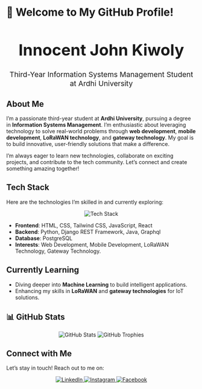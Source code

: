 # 👋 Welcome to My GitHub Profile!

<div align="center">
  <h1 style="font-size: 2.6rem; font-weight: bold;">Innocent John Kiwoly</h1>
  <p style="font-size: 1.2rem;">Third-Year Information Systems Management Student at Ardhi University</p>
</div>


##  About Me
I’m a passionate third-year student at **Ardhi University**, pursuing a degree in **Information Systems Management**. I’m enthusiastic about leveraging technology to solve real-world problems through **web development**, **mobile development**, **LoRaWAN technology**, and **gateway technology**. My goal is to build innovative, user-friendly solutions that make a difference.

I’m always eager to learn new technologies, collaborate on exciting projects, and contribute to the tech community. Let’s connect and create something amazing together!



## Tech Stack
Here are the technologies I’m skilled in and currently exploring:

<div align="center">
  <img src="https://skillicons.dev/icons?i=html,css,tailwind,js,react,java,python,django,postgresql" alt="Tech Stack"/>
</div>

- **Frontend**: HTML, CSS, Tailwind CSS, JavaScript, React
- **Backend**: Python, Django REST Framework, Java, Graphql
- **Database**: PostgreSQL
- **Interests**: Web Development, Mobile Development, LoRaWAN Technology, Gateway Technology.



## Currently Learning
- Diving deeper into **Machine Learning** to build intelligent applications.
- Enhancing my skills in **LoRaWAN** and **gateway technologies** for IoT solutions.



## 📊 GitHub Stats
<div align="center">
  <img src="https://github-readme-stats.vercel.app/api?username=KIWOLY&show_icons=true&theme=radical" alt="GitHub Stats"/>
  <img src="https://github-readme-trophy.vercel.app/?username=KIWOLY&theme=onedark" alt="GitHub Trophies"/>
</div>



## Connect with Me
Let’s stay in touch! Reach out to me on:

<div align="center">
  <a href="https://www.linkedin.com/in/innocent-kiwoly">
    <img src="https://img.shields.io/badge/LinkedIn-0077B5?style=for-the-badge&logo=linkedin&logoColor=white" alt="LinkedIn"/>
  </a>
  <a href="https://www.instagram.com/iaminnoh_john">
    <img src="https://img.shields.io/badge/Instagram-E4405F?style=for-the-badge&logo=instagram&logoColor=white" alt="Instagram"/>
  </a>
  <a href="https://www.facebook.com/innocent.kiwoly">
    <img src="https://img.shields.io/badge/Facebook-1877F2?style=for-the-badge&logo=facebook&logoColor=white" alt="Facebook"/>
  </a>
</div>


